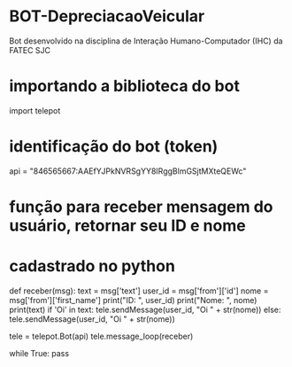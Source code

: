 # BOT-DepreciacaoVeicular
Bot desenvolvido na disciplina de Interação Humano-Computador (IHC) da FATEC SJC


# importando a biblioteca do bot
import telepot

# identificação do bot (token)
api = "846565667:AAEfYJPkNVRSgYY8IRggBlmGSjtMXteQEWc" 

# função para receber mensagem do usuário, retornar seu ID e nome
# cadastrado no python
def receber(msg): 
    text = msg['text']
    user_id = msg['from']['id']
    nome = msg['from']['first_name']
    print("ID: ", user_id)
    print("Nome: ", nome)
    print(text)
    if 'Oi' in text:
        tele.sendMessage(user_id, "Oi " + str(nome))
    else:
        tele.sendMessage(user_id, "Oi " + str(nome))
        

tele = telepot.Bot(api)
tele.message_loop(receber)


while True:
    pass
